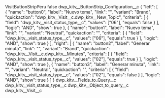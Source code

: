 <?xml version="1.0" encoding="UTF-8"?>
<CustomMetadata xmlns="http://soap.sforce.com/2006/04/metadata" xmlns:xsi="http://www.w3.org/2001/XMLSchema-instance" xmlns:xsd="http://www.w3.org/2001/XMLSchema">
    <label>VisitButtonStripPeru</label>
    <protected>false</protected>
    <values>
        <field>dwp_kitv__ButtonStrip_Configuration__c</field>
        <value xsi:type="xsd:string">{
	&quot;left&quot;: [
		{
			&quot;name&quot;: &quot;button0&quot;,
			&quot;label&quot;: &quot;Nuevo tema&quot;,
			&quot;link&quot;: &quot;&quot;,
			&quot;variant&quot;: &quot;Brand&quot;,
			&quot;quickaction&quot;: &quot;dwp_kitv__Visit__c.dwp_kitv__New_Topic&quot;,
			&quot;criteria&quot;: [
				{
					&quot;field&quot;: &quot;dwp_kitv__visit_status_type__c&quot;,
					&quot;values&quot;: [&quot;06&quot;],
					&quot;equals&quot;: false
				}
			],
			&quot;logic&quot;: &quot;AND&quot;,
			&quot;show&quot;: true
		},
		{
			&quot;name&quot;: &quot;button1&quot;,
			&quot;label&quot;: &quot;Nuevo tema&quot;,
			&quot;link&quot;: &quot;&quot;,
			&quot;variant&quot;: &quot;Neutral&quot;,
			&quot;quickaction&quot;: &quot;&quot;,
			&quot;criteria&quot;: [
				{
					&quot;field&quot;: &quot;dwp_kitv__visit_status_type__c&quot;,
					&quot;values&quot;: [&quot;06&quot;],
					&quot;equals&quot;: true
				}
			],
			&quot;logic&quot;: &quot;AND&quot;,
			&quot;show&quot;: true
		}
    ],
	&quot;right&quot;: [
		{
			&quot;name&quot;: &quot;button2&quot;,
			&quot;label&quot;: &quot;Generar minuta&quot;,
			&quot;link&quot;: &quot;&quot;,
			&quot;variant&quot;: &quot;Brand&quot;,
			&quot;quickaction&quot;: &quot;dwp_kitv__Visit__c.dwp_kitv__Minutes&quot;,
			&quot;criteria&quot;: [
				{
					&quot;field&quot;: &quot;dwp_kitv__visit_status_type__c&quot;,
					&quot;values&quot;: [&quot;02&quot;],
					&quot;equals&quot;: true
				}
			],
			&quot;logic&quot;: &quot;AND&quot;,
			&quot;show&quot;: true
		},
		{
			&quot;name&quot;: &quot;button3&quot;,
			&quot;label&quot;: &quot;Generar minuta&quot;,
			&quot;link&quot;: &quot;&quot;,
			&quot;variant&quot;: &quot;Neutral&quot;,
			&quot;quickaction&quot;: &quot;&quot;,
			&quot;criteria&quot;: [
				{
					&quot;field&quot;: &quot;dwp_kitv__visit_status_type__c&quot;,
					&quot;values&quot;: [&quot;02&quot;],
					&quot;equals&quot;: false
				}
			],
			&quot;logic&quot;: &quot;AND&quot;,
			&quot;show&quot;: true
		}
	]
}</value>
    </values>
    <values>
        <field>dwp_kitv__Fields_to_Query__c</field>
        <value xsi:type="xsd:string">dwp_kitv__visit_status_type__c</value>
    </values>
    <values>
        <field>dwp_kitv__Object_to_query__c</field>
        <value xsi:type="xsd:string">dwp_kitv__Visit__c</value>
    </values>
</CustomMetadata>
